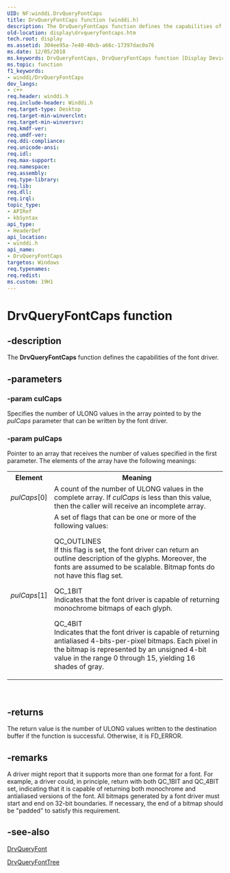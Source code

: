 ```yaml
---
UID: NF:winddi.DrvQueryFontCaps
title: DrvQueryFontCaps function (winddi.h)
description: The DrvQueryFontCaps function defines the capabilities of the font driver.
old-location: display\drvqueryfontcaps.htm
tech.root: display
ms.assetid: 304ee95a-7e40-40cb-a66c-17397dac0a76
ms.date: 12/05/2018
ms.keywords: DrvQueryFontCaps, DrvQueryFontCaps function [Display Devices], ddifncs_7ae0a56c-3c98-456c-9595-b127f36209a1.xml, display.drvqueryfontcaps, winddi/DrvQueryFontCaps
ms.topic: function
f1_keywords:
- winddi/DrvQueryFontCaps
dev_langs:
- c++
req.header: winddi.h
req.include-header: Winddi.h
req.target-type: Desktop
req.target-min-winverclnt: 
req.target-min-winversvr: 
req.kmdf-ver: 
req.umdf-ver: 
req.ddi-compliance: 
req.unicode-ansi: 
req.idl: 
req.max-support: 
req.namespace: 
req.assembly: 
req.type-library: 
req.lib: 
req.dll: 
req.irql: 
topic_type:
- APIRef
- kbSyntax
api_type:
- HeaderDef
api_location:
- winddi.h
api_name:
- DrvQueryFontCaps
targetos: Windows
req.typenames: 
req.redist: 
ms.custom: 19H1
---
```


# DrvQueryFontCaps function


## -description


The <b>DrvQueryFontCaps</b> function defines the capabilities of the font driver.


## -parameters




### -param culCaps

Specifies the number of ULONG values in the array pointed to by the <i>pulCaps</i> parameter that can be written by the font driver.


### -param pulCaps

Pointer to an array that receives the number of values specified in the first parameter. The elements of the array have the following meanings:

<table>
<tr>
<th>Element</th>
<th>Meaning</th>
</tr>
<tr>
<td>
<i>pulCaps</i>[0]

</td>
<td>
A count of the number of ULONG values in the complete array. If <i>culCaps</i> is less than this value, then the caller will receive an incomplete array.

</td>
</tr>
<tr>
<td>
<i>pulCaps</i>[1]

</td>
<td>
A set of flags that can be one or more of the following values:


<dl>
<dt>QC_OUTLINES</dt>
<dt>If this flag is set, the font driver can return an outline description of the glyphs. Moreover, the fonts are assumed to be scalable. Bitmap fonts do not have this flag set.</dt>
</dl>



<dl>
<dt>QC_1BIT</dt>
<dt>Indicates that the font driver is capable of returning monochrome bitmaps of each glyph.</dt>
</dl>



<dl>
<dt>QC_4BIT</dt>
<dt>Indicates that the font driver is capable of returning antialiased 4-bits-per-pixel bitmaps. Each pixel in the bitmap is represented by an unsigned 4-bit value in the range 0 through 15, yielding 16 shades of gray. </dt>
</dl>


</td>
</tr>
</table>
 


## -returns



The return value is the number of ULONG values written to the destination buffer if the function is successful. Otherwise, it is FD_ERROR.




## -remarks



A driver might report that it supports more than one format for a font. For example, a driver could, in principle, return with both QC_1BIT and QC_4BIT set, indicating that it is capable of returning both monochrome and antialiased versions of the font. All bitmaps generated by a font driver must start and end on 32-bit boundaries. If necessary, the end of a bitmap should be "padded" to satisfy this requirement.




## -see-also




<a href="https://docs.microsoft.com/windows/desktop/api/winddi/nf-winddi-drvqueryfont">DrvQueryFont</a>



<a href="https://docs.microsoft.com/windows/desktop/api/winddi/nf-winddi-drvqueryfonttree">DrvQueryFontTree</a>
 

 

